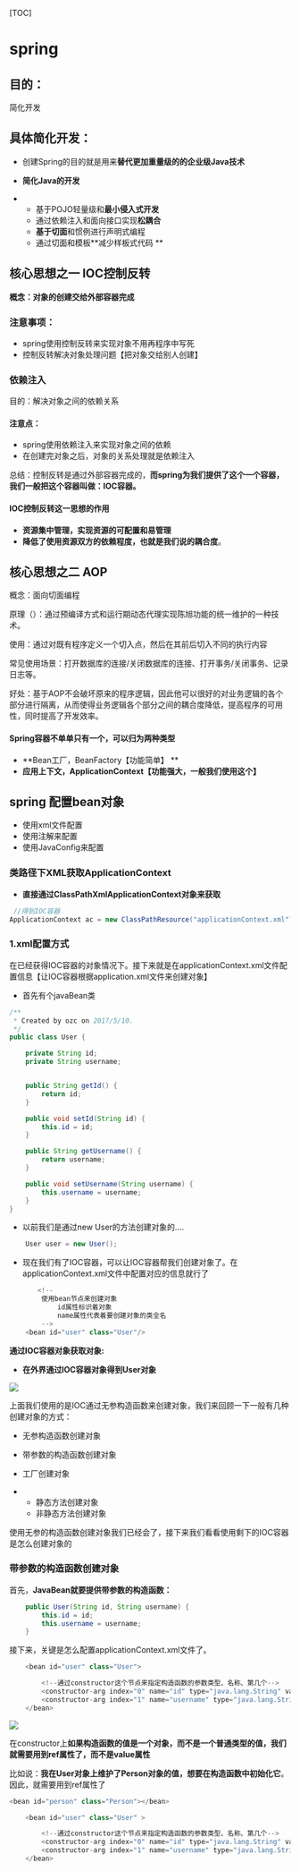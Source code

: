 [TOC]

# spring 

## 目的：

简化开发

## 具体简化开发：

- 创建Spring的目的就是用来**替代更加重量级的的企业级Java技术**

- **简化Java的开发**

- - 基于POJO轻量级和**最小侵入式开发**
  - 通过依赖注入和面向接口实现**松耦合**
  - **基于切面**和惯例进行声明式编程
  - 通过切面和模板**减少样板式代码 **

## 核心思想之一 IOC控制反转

**概念：对象的创建交给外部容器完成**

### 注意事项：

- spring使用控制反转来实现对象不用再程序中写死
- 控制反转解决对象处理问题【把对象交给别人创建】

### 依赖注入

目的：解决对象之间的依赖关系

#### 注意点：

- spring使用依赖注入来实现对象之间的依赖
- 在创建完对象之后，对象的关系处理就是依赖注入

总结：控制反转是通过外部容器完成的，**而spring为我们提供了这个一个容器，我们一般把这个容器叫做：IOC容器。**

#### IOC控制反转这一思想的作用

- **资源集中管理，实现资源的可配置和易管理**
- **降低了使用资源双方的依赖程度，也就是我们说的耦合度**。

## 核心思想之二 AOP

概念：面向切面编程

原理（）：通过预编译方式和运行期动态代理实现陈旭功能的统一维护的一种技术。

使用：通过对既有程序定义一个切入点，然后在其前后切入不同的执行内容

常见使用场景：打开数据库的连接/关闭数据库的连接、打开事务/关闭事务、记录日志等。

好处：基于AOP不会破坏原来的程序逻辑，因此他可以很好的对业务逻辑的各个部分进行隔离，从而使得业务逻辑各个部分之间的耦合度降低，提高程序的可用性，同时提高了开发效率。

#### Spring容器不单单只有一个，可以归为两种类型

- **Bean工厂，BeanFactory【功能简单】 **
- **应用上下文，ApplicationContext【功能强大，一般我们使用这个】**

## spring 配置bean对象

- 使用xml文件配置
- 使用注解来配置
- 使用JavaConfig来配置

### **类路径下XML获取ApplicationContext**

- **直接通过ClassPathXmlApplicationContext对象来获取**

```java
 //得到IOC容器
ApplicationContext ac = new ClassPathResource("applicationContext.xml");	 
```



### 1.xml配置方式

在已经获得IOC容器的对象情况下。接下来就是在applicationContext.xml文件配置信息【让IOC容器根据application.xml文件来创建对象】

- 首先有个javaBean类

```java
/**
 * Created by ozc on 2017/5/10.
 */
public class User {

    private String id;
    private String username;


    public String getId() {
        return id;
    }

    public void setId(String id) {
        this.id = id;
    }

    public String getUsername() {
        return username;
    }

    public void setUsername(String username) {
        this.username = username;
    }
}
```

- 以前我们是通过new User的方法创建对象的….

```java
    User user = new User();
```

- 现在我们有了IOC容器，可以让IOC容器帮我们创建对象了。在applicationContext.xml文件中配置对应的信息就行了

```java
       <!--
        使用bean节点来创建对象
            id属性标识着对象
            name属性代表着要创建对象的类全名
        -->
    <bean id="user" class="User"/>
```

**通过IOC容器对象获取对象:**

- **在外界通过IOC容器对象得到User对象**

![](https://note.youdao.com/yws/public/resource/ed3ed7bda9e698e627156617e6359390/xmlnote/5BC97130217944DA8D56C8B5E283C13E/9467)

上面我们使用的是IOC通过无参构造函数来创建对象，我们来回顾一下一般有几种创建对象的方式：

- 无参构造函数创建对象

- 带参数的构造函数创建对象

- 工厂创建对象

- - 静态方法创建对象
  - 非静态方法创建对象

使用无参的构造函数创建对象我们已经会了，接下来我们看看使用剩下的IOC容器是怎么创建对象的

### 带参数的构造函数创建对象

首先，**JavaBean就要提供带参数的构造函数：**

```java
    public User(String id, String username) {
        this.id = id;
        this.username = username;
    }
```

接下来，关键是怎么配置applicationContext.xml文件了。

```java
    <bean id="user" class="User">

        <!--通过constructor这个节点来指定构造函数的参数类型、名称、第几个-->
        <constructor-arg index="0" name="id" type="java.lang.String" value="1"></constructor-arg>
        <constructor-arg index="1" name="username" type="java.lang.String" value="zhongfucheng"></constructor-arg>
    </bean>
```

![](https://note.youdao.com/yws/public/resource/ed3ed7bda9e698e627156617e6359390/xmlnote/70ECD221ACDE4B04BA5CA0DE08EBDD74/9469)

在constructor上**如果构造函数的值是一个对象，而不是一个普通类型的值，我们就需要用到ref属性了，而不是value属性**

比如说：**我在User对象上维护了Person对象的值，想要在构造函数中初始化它**。因此，就需要用到ref属性了

```java
<bean id="person" class="Person"></bean> 

    <bean id="user" class="User" >

        <!--通过constructor这个节点来指定构造函数的参数类型、名称、第几个-->
        <constructor-arg index="0" name="id" type="java.lang.String" value="1"></constructor-arg>
        <constructor-arg index="1" name="username" type="java.lang.String" ref="person"></constructor-arg>
    </bean>
```

